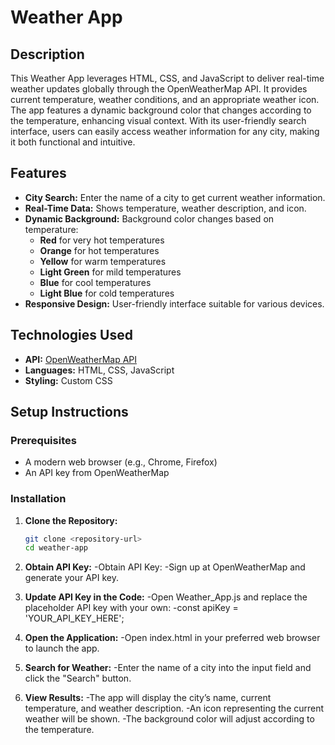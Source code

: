 # Weather App

## Description

This Weather App leverages HTML, CSS, and JavaScript to deliver real-time weather updates globally through the OpenWeatherMap API. It provides current temperature, weather conditions, and an appropriate weather icon. The app features a dynamic background color that changes according to the temperature, enhancing visual context. With its user-friendly search interface, users can easily access weather information for any city, making it both functional and intuitive.

## Features

- **City Search:** Enter the name of a city to get current weather information.
- **Real-Time Data:** Shows temperature, weather description, and icon.
- **Dynamic Background:** Background color changes based on temperature:
  - **Red** for very hot temperatures
  - **Orange** for hot temperatures
  - **Yellow** for warm temperatures
  - **Light Green** for mild temperatures
  - **Blue** for cool temperatures
  - **Light Blue** for cold temperatures
- **Responsive Design:** User-friendly interface suitable for various devices.

## Technologies Used

- **API:** [OpenWeatherMap API](https://openweathermap.org/api)
- **Languages:** HTML, CSS, JavaScript
- **Styling:** Custom CSS

## Setup Instructions

### Prerequisites

- A modern web browser (e.g., Chrome, Firefox)
- An API key from OpenWeatherMap

### Installation

1. **Clone the Repository:**
   ```bash
   git clone <repository-url>
   cd weather-app

2. **Obtain API Key:**
-Obtain API Key:
-Sign up at OpenWeatherMap and generate your API key.

3. **Update API Key in the Code:**
-Open Weather_App.js and replace the placeholder API key with your own:
-const apiKey = 'YOUR_API_KEY_HERE';

4. **Open the Application:**
-Open index.html in your preferred web browser to launch the app.

5. **Search for Weather:**
-Enter the name of a city into the input field and click the "Search" button.

6. **View Results:**
-The app will display the city’s name, current temperature, and weather description.
-An icon representing the current weather will be shown.
-The background color will adjust according to the temperature.
